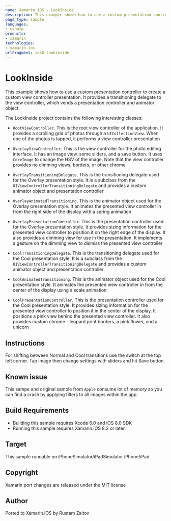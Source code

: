 ```yaml
---
name: Xamarin.iOS - LookInside
description: This example shows how to use a custom presentation controller to create a custom view controller presentation. It provides a transitioning...
page_type: sample
languages:
- csharp
products:
- xamarin
technologies:
- xamarin-ios
urlFragment: ios8-lookinside
---
```

# LookInside

This example shows how to use a custom presentation controller to
create a custom view controller presentation. It provides a
transitioning delegate to the view controller, which vends a
presentation controller and animator object.

The LookInside project contains the following interesting classes:

* `RootViewController`. This is the root view controller of the
  application. It provides a scrolling grid of photos through a
  `UICollectionView`. When one of the photos is tapped, it performs a
  view controller presentation

* `OverlayViewController`. This is the view controller for the photo
  editing interface. It has an image view, some sliders, and a save
  button. It uses `CoreImage` to change the HSV of the image. Note
  that the view controller provides no dimming views, borders, or
  other chrome

* `OverlayTransitioningDelegate`. This is the transitioning delegate
  used for the Overlay presentation style. It is a subclass from the
  `UIViewControllerTransitioningDelegate` and provides a custom
  animator object and presentation controller

* `OverlayAnimatedTransitioning`. This is the animator object used for
  the Overlay presentation style. It animates the presented view
  controller in from the right side of the display with a spring
  animation

* `OverlayPresentationController`. This is the presentation controller
  used for the Overlay presentation style. It provides sizing
  information for the presented view controller to position it on the
  right edge of the display. It also provides a dimming view for use
  in the presentation. It implements a gesture on the dimming view to
  dismiss the presented view controller

* `CoolTransitioningDelegate`. This is the transitioning delegate used
  for the Cool presentation style. It is a subclass from the
  `UIViewControllerTransitioningDelegate` and provides a custom
  animator object and presentation controller

* `CoolAnimatedTransitioning`. This is the animator object used for
  the Cool presentation style. It animates the presented view
  controller in from the center of the display using a scale animation

* `CoolPresentationController`. This is the presentation controller
  used for the Cool presentation style. It provides sizing information
  for the presented view controller to position it in the center of
  the display. It positions a pink view behind the presented view
  controller. It also provides custom chrome - leopard print borders,
  a pink flower, and a unicorn


## Instructions

For shifting between Normal and Cool transitions use the switch at the
top left corner. Tap image then change settings with sliders and hit
Save button.

## Known issue

This sampe and original sample from `Apple` consume lot of memory so
you can find a crash by applying filters to all images within the app.

## Build Requirements

* Building this sample requires Xcode 6.0 and iOS 8.0 SDK
* Running this sample requires Xamarin.iOS 8.2 or later.

## Target
This sample runnable on iPhoneSimulator/iPadSimulator iPhone/iPad

## Copyright

Xamarin port changes are released under the MIT license

## Author 

Ported to Xamarin.iOS by Rustam Zaitov
